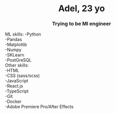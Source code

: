 <h1 align="center">Adel, 23 yo </h1>
<h3 align="center">Trying to be Ml engineer </h3>
<h4align='left'>ML skills:
-Python <br>
-Pandas <br>
-Matplotlib<br>
-Numpy<br>
-SKLearn<br>
-PostGreSQL<br>
Other skills:<br>
-HTML<br>
-CSS (sass/scss)<br>
-JavaScript<br>
-React.js<br>
-TypeScript<br>
-Git<br>
-Docker <br>
-Adobe Premiere Pro/After Effects<br> </h4>
